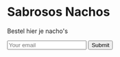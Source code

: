 <!DOCTYPE html>
<head>
  <title>Sabrosos Nachos</title>
  <style>
    body {
    }
    
    }
    input {
      border: 0;
      padding: 10px;
      font-size: 18px;
    }
    input[type="submit"] {
      background: red;
      color: white;
    }
  </style>
</head>
<body>
  <h1>Sabrosos Nachos</h1>
  <p>Bestel hier je nacho's</p>
  <input type="email" placeholder="Your email">
  <input type="submit">
</body>
